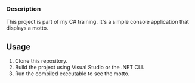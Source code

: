 ### Description
This project is part of my C# training. It's a simple console application that displays a motto.

## Usage
1. Clone this repository.
2. Build the project using Visual Studio or the .NET CLI.
3. Run the compiled executable to see the motto.